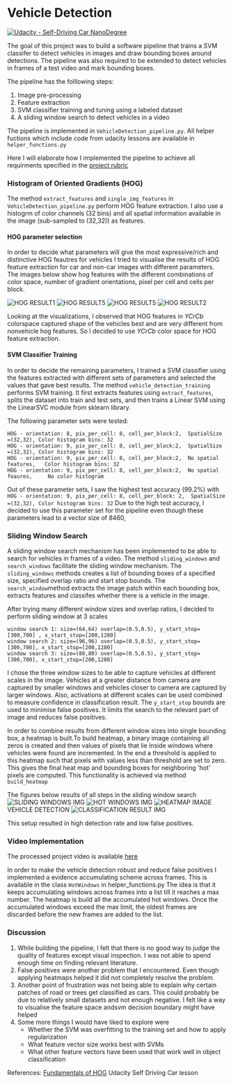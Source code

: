 # Vehicle Detection
[![Udacity - Self-Driving Car NanoDegree](https://s3.amazonaws.com/udacity-sdc/github/shield-carnd.svg)](http://www.udacity.com/drive)


The goal of this project was to build a software pipeline that trains a SVM classifer to detect vehicles in images and draw bounding boxes around detections.  The pipeline was also required to be extended to detect  vehicles in frames of a  test video and mark bounding boxes. 

The pipeline has the folllowing  steps:

1. Image pre-processing
2. Feature extraction
3. SVM classifier training and tuning using a labeled dataset
4. A sliding window search to detect vehicles in a video

The pipeline is implemented in `VehicleDetection_pipeline.py`. All helper fuctions which include code from udacity lessons are available in `helper_functions.py`

Here I will elaborate how I implemented the pipeline to achieve all requirments specified in the [project rubric](https://review.udacity.com/#!/rubrics/513/view) 

### Histogram of Oriented Gradients (HOG)
The method `extract_features` and `single_img_features` in `VehicleDetection_pipeline.py` perform HOG feature extraction. I also use a histogrm of color channels (32 bins) and all spatial information available in the image (sub-sampled to (32,32)) as features.

#### HOG parameter selection
In order to decide what parameters will give the most expressive/rich and distinctive HOG feautres for vehicles I tried to visualise the results of HOG feature extraction for car and non-car images with different parameters.
The images below show hog features with the different combinations of color space, number of gradient orientations, pixel per cell and cells per block.

![HOG RESULT1](output_images/HOG_image1.png)
![HOG RESULT5](output_images/HOG_image8.png)
![HOG RESULT5](output_images/HOG_image9.png)
![HOG RESULT2](output_images/HOG_image7.png)

Looking at the visualizations, I observed that HOG features in _YCrCb_ colorspace captured shape of the vehicles best and are very different from nonvehicle hog features. So I decided to use _YCrCb_ color space for HOG feature extraction. 
#### SVM Classifier Training
 In order to decide the remaining parameters, I trained a SVM classifier using the features extracted with different sets of parameters and selected the values that gave best results. The method `vehicle_detection_training` performs SVM training. It first extracts features using `extract_features`, splits the dataset into train and test sets, and then trains a Linear SVM using the LinearSVC module from sklearn library.
 
 The following parameter sets were tested:
 ```
HOG - orientation: 8, pix_per_cell: 8, cell_per_block:2,  SpatialSize =(32,32), Color histogram bins: 32
HOG - orientation: 9, pix_per_cell: 8, cell_per_block:2,  SpatialSize =(32,32), Color histogram bins: 32
HOG - orientation: 9, pix_per_cell: 8, cell_per_block:2,  No spatial features,   Color histogram bins: 32
HOG - orientation: 9, pix_per_cell: 8, cell_per_block:2,  No spatial feaures,     No color histogram
 ```
Out of these parameter sets, I saw the highest test accuracy (99.2%) with ` HOG - orientation: 9, pix_per_cell: 8, cell_per_block: 2,  SpatialSize =(32,32), Color histogram bins: 32` 
Due to the high test accuracy, I decided to use this parameter set for the pipeline even though these parameters lead to a vector  size of 8460, 
 

### Sliding Window Search
A sliding window search mechanism has been implemented to be able to search for vehicles in frames of a video. The method `sliding_windows` and `search_windows` facilitate the sliding window mechanism. The `sliding_windows` methods creates a list of bounding boxes of a specified size, specified overlap ratio and start stop bounds. The `search_window`method extracts the image patch within each bounding box, extracts features and classifes whether there is a vehicle in the image.

After trying many different window sizes and overlap ratios, I decided to perform sliding window at 3 scales 
```
window search 1: size=(64,64) overlap=(0.5,0.5), y_start_stop=[300,700] , x_start_stop=[200,1280]
window search 2: size=(96,96) overlap=(0.5,0.5), y_start_stop=[300,700], x_start_stop=[200,1280]
window search 3: size=(80,80) overlap=(0.5,0.5), y_start_stop=[300,700], x_start_stop=[200,1280]
```

I chose the three window sizes to be able to capture vehicles at different scales in the image. Vehicles at a greater distance from camera are captured by smaller windows and vehicles closer to camera are captured by larger windows. Also, activations at different scales can be used combined to measure confidence in classification result. The `y_start_stop` bounds are used to minimise false positives. It limits the search to the relevant part of image and reduces false positives.

In order to combine results from different window sizes into single bounding box, a heatmap is built.To build heatmap, a binary image containing all zeros is created and then values of  pixels that lie inside windows where vehicles were found are  incremented. In the end a threshold is applied to this heatmap such that pixels with values less than threshold are set to zero. This gives the final heat map and bounding boxes for neighboring 'hot' pixels are computed. This functionality is achieved via method `build_heatmap`

The figures below results of all steps in the sliding window search
![SLIDING WINDOWS IMG](output_images/sliding_windows.png )
![HOT WINDOWS IMG](output_images/hot_windows.png)
![HEATMAP IMAGE](output_images/heatmap_results.png)
VEHICLE DETECTION
![CLASSIFICATION RESULT IMG]( output_images/test_image_results.png "test result")

This setup resulted in high detection rate and low false positives. 

### Video Implementation
The processed project video is available [here](output_video/outproject_video_final.mp4)

In order to make the vehicle detection robust and reduce false positives I implemented a evidence accumulating scheme across frames. This is available in the class `HotWindows` in helper_functions.py
The idea is that it keeps accumulating windows across frames into a list till it reaches a max number. The heatmap is build all the accumulated hot windows. Once the accumulated windows exceed the max limit, the oldest frames are discarded before the new frames are added to the list.

### Discussion
1. While building the pipeline, I felt that there is no good way to judge the quality of features except visual inspection. I was not able to spend enough time on finding relevant literature.
2. False positives were another problem that I encountered. Even though applying heatmaps helped it did not completely resolve the problem. 
3. Another point of frustration was not being able to explain why certain patches of road or trees get classified as cars. This could probably be due to relatively small datasets and not enough negative. I felt like a way to visualise the feature space andsvm decision boundary might have helped
4. Some  more things I would have liked to explore were
	* Whether the SVM was overfitting to the training set and how to apply regularization
	* What feature vector size works best with SVMs 
	* What other feature vectors have been used that work well in object classification
	

References:
[Fundamentals of HOG](https://www.learnopencv.com/histogram-of-oriented-gradients/) 
Udacity Self Driving Car lesson
